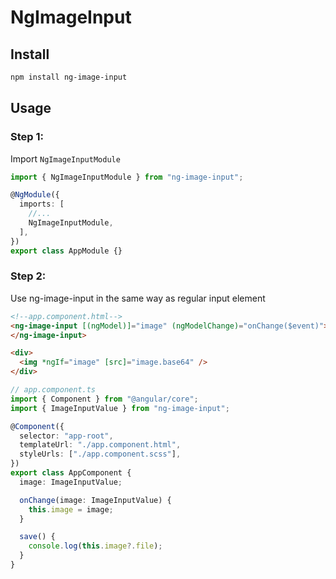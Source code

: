# NgImageInput

## Install

```bash
npm install ng-image-input
```

## Usage

### Step 1:

Import `NgImageInputModule`

```typescript
import { NgImageInputModule } from "ng-image-input";

@NgModule({
  imports: [
    //...
    NgImageInputModule,
  ],
})
export class AppModule {}
```

### Step 2:

Use ng-image-input in the same way as regular input element

```html
<!--app.component.html-->
<ng-image-input [(ngModel)]="image" (ngModelChange)="onChange($event)">
</ng-image-input>

<div>
  <img *ngIf="image" [src]="image.base64" />
</div>
```

```typescript
// app.component.ts
import { Component } from "@angular/core";
import { ImageInputValue } from "ng-image-input";

@Component({
  selector: "app-root",
  templateUrl: "./app.component.html",
  styleUrls: ["./app.component.scss"],
})
export class AppComponent {
  image: ImageInputValue;

  onChange(image: ImageInputValue) {
    this.image = image;
  }

  save() {
    console.log(this.image?.file);
  }
}
```
